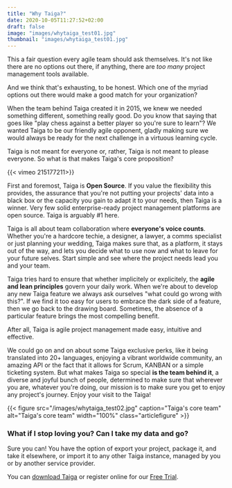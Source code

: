 ```yaml
---
title: "Why Taiga?"
date: 2020-10-05T11:27:52+02:00
draft: false
image: "images/whytaiga_test01.jpg"
thumbnail: "images/whytaiga_test01.jpg"
---
```


This a fair question every agile team should ask themselves. It's not like there are no options out there, if anything, there are *too many* project management tools available.

And we think that's exhausting, to be honest. Which one of the myriad options out there would make a good match for your organization?

When the team behind Taiga created it in 2015, we knew we needed something different, something really good. Do you know that saying that goes like "play chess against a better player so you're sure to learn"? We wanted Taiga to be our friendly agile opponent, gladly making sure we would always be ready for the next challenge in a virtuous learning cycle.

Taiga is not meant for everyone or, rather, Taiga is not meant to please everyone. So what is that makes Taiga's core proposition?


{{< vimeo 215177211>}}


First and foremost, Taiga is **Open Source**. If you value the flexibility this provides, the assurance that you're not putting your projects' data into a black box or the capacity you gain to adapt it to your needs, then Taiga is a winner. Very few solid enterprise-ready project management platforms are open source. Taiga is arguably #1 here.

Taiga is all about team collaboration where **everyone's voice counts**. Whether you're a hardcore techie, a designer, a lawyer, a comms specialist or just planning your wedding, Taiga makes sure that, as a platform, it stays out of the way, and lets you decide what to use now and what to leave for your future selves. Start simple and see where the project needs lead you and your team.

Taiga tries hard to ensure that whether implicitely or explicitely, the **agile and lean principles** govern your daily work. When we're about to develop any new Taiga feature we always ask ourselves "what could go wrong with this?". If we find it too easy for users to embrace the dark side of a feature, then we go back to the drawing board. Sometimes, the absence of a particular feature brings the most compelling benefit.

After all, Taiga is agile project management made easy, intuitive and effective.

We could go on and on about some Taiga exclusive perks, like it being translated into 20+ languages, enjoying a vibrant worldwide community, an amazing API or the fact that it allows for Scrum, KANBAN or a simple ticketing system. But what makes Taiga so special **is the team behind it**, a diverse and joyful bunch of people, determined to make sure that wherever you are, whatever you're doing, our mission is to make sure you get to enjoy any project's journey. Enjoy your visit to the Taiga!

{{< figure src="/images/whytaiga_test02.jpg" caption="Taiga's core team" alt="Taiga's core team" width="100%" class="articlefigure"  >}}

### What if I stop loving you? Can I take my data and go?

Sure you can! You have the option of export your project, package it, and take it elsewhere, or import it to any other Taiga instance, managed by you or by another service provider.


You can [download Taiga](https://resources.taiga.io/30min-setup/) or register online for our [Free Trial](https://www.taiga.io/trialsignup?landing_source=resources).
